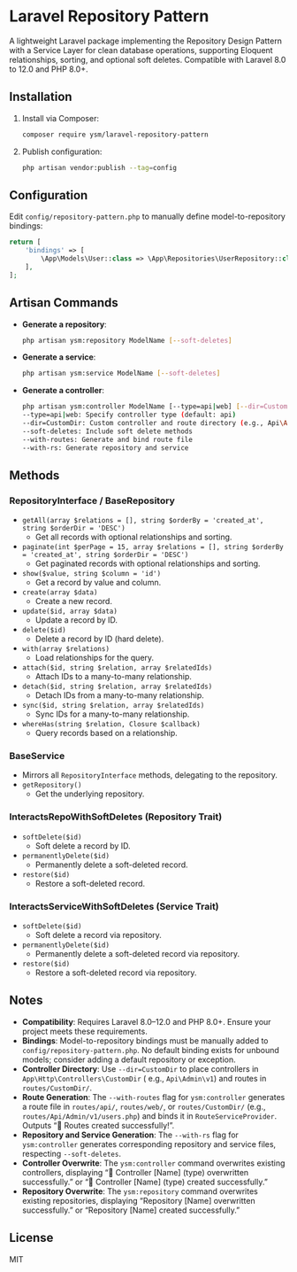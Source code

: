 # Laravel Repository Pattern

A lightweight Laravel package implementing the Repository Design Pattern with a Service Layer for clean database
operations, supporting Eloquent relationships, sorting, and optional soft deletes. Compatible with Laravel 8.0 to 12.0
and PHP 8.0+.

## Installation

1. Install via Composer:

   ```bash
   composer require ysm/laravel-repository-pattern
   ```

2. Publish configuration:

   ```bash
   php artisan vendor:publish --tag=config
   ```

## Configuration

Edit `config/repository-pattern.php` to manually define model-to-repository bindings:

```php
return [
    'bindings' => [
        \App\Models\User::class => \App\Repositories\UserRepository::class,
    ],
];
```

## Artisan Commands

- **Generate a repository**:

  ```bash
  php artisan ysm:repository ModelName [--soft-deletes]
  ```

- **Generate a service**:

  ```bash
  php artisan ysm:service ModelName [--soft-deletes]
  ```

- **Generate a controller**:

  ```bash
  php artisan ysm:controller ModelName [--type=api|web] [--dir=CustomDir] [--soft-deletes] [--with-routes] [--with-rs]
  --type=api|web: Specify controller type (default: api)
  --dir=CustomDir: Custom controller and route directory (e.g., Api\Admin\v1)
  --soft-deletes: Include soft delete methods
  --with-routes: Generate and bind route file
  --with-rs: Generate repository and service
  ```

## Methods

### RepositoryInterface / BaseRepository

- `getAll(array $relations = [], string $orderBy = 'created_at', string $orderDir = 'DESC')`
    - Get all records with optional relationships and sorting.
- `paginate(int $perPage = 15, array $relations = [], string $orderBy = 'created_at', string $orderDir = 'DESC')`
    - Get paginated records with optional relationships and sorting.
- `show($value, string $column = 'id')`
    - Get a record by value and column.
- `create(array $data)`
    - Create a new record.
- `update($id, array $data)`
    - Update a record by ID.
- `delete($id)`
    - Delete a record by ID (hard delete).
- `with(array $relations)`
    - Load relationships for the query.
- `attach($id, string $relation, array $relatedIds)`
    - Attach IDs to a many-to-many relationship.
- `detach($id, string $relation, array $relatedIds)`
    - Detach IDs from a many-to-many relationship.
- `sync($id, string $relation, array $relatedIds)`
    - Sync IDs for a many-to-many relationship.
- `whereHas(string $relation, Closure $callback)`
    - Query records based on a relationship.

### BaseService

- Mirrors all `RepositoryInterface` methods, delegating to the repository.
- `getRepository()`
    - Get the underlying repository.

### InteractsRepoWithSoftDeletes (Repository Trait)

- `softDelete($id)`
    - Soft delete a record by ID.
- `permanentlyDelete($id)`
    - Permanently delete a soft-deleted record.
- `restore($id)`
    - Restore a soft-deleted record.

### InteractsServiceWithSoftDeletes (Service Trait)

- `softDelete($id)`
    - Soft delete a record via repository.
- `permanentlyDelete($id)`
    - Permanently delete a soft-deleted record via repository.
- `restore($id)`
    - Restore a soft-deleted record via repository.

## Notes

- **Compatibility**: Requires Laravel 8.0–12.0 and PHP 8.0+. Ensure your project meets these requirements.
- **Bindings**: Model-to-repository bindings must be manually added to `config/repository-pattern.php`. No default
  binding exists for unbound models; consider adding a default repository or exception.
- **Controller Directory**: Use `--dir=CustomDir` to place controllers in `App\Http\Controllers\CustomDir` (
  e.g., `Api\Admin\v1`) and routes in `routes/CustomDir/`.
- **Route Generation**: The `--with-routes` flag for `ysm:controller` generates a route file
  in `routes/api/`, `routes/web/`, or `routes/CustomDir/` (e.g., `routes/Api/Admin/v1/users.php`) and binds it
  in `RouteServiceProvider`. Outputs “🎉 Routes created successfully!”.
- **Repository and Service Generation**: The `--with-rs` flag for `ysm:controller` generates corresponding
  repository and service files, respecting `--soft-deletes`.
- **Controller Overwrite**: The `ysm:controller` command overwrites existing controllers, displaying “🎉
  Controller [Name] (type) overwritten successfully.” or “🎉 Controller [Name] (type) created successfully.”
- **Repository Overwrite**: The `ysm:repository` command overwrites existing repositories, displaying
  “Repository [Name] overwritten successfully.” or “Repository [Name] created successfully.”

## License

MIT
